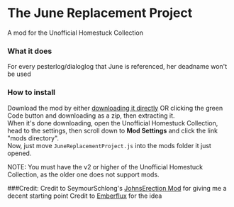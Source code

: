 # The June Replacement Project
A mod for the Unofficial Homestuck Collection

### What it does
For every pesterlog/dialoglog that June is referenced, her deadname won't be used  


### How to install  
Download the mod by either [downloading it directly](https://github.com/Static-Dragon/JuneReplacementProject.js/blob/main/JuneReplacementProject.js) OR clicking the green Code button and downloading as a zip, then extracting it.  
When it's done downloading, open the Unofficial Homestuck Collection, head to the settings, then scroll down to **Mod Settings** and click the link "mods directory".  
Now, just move `JuneReplacementProject.js` into the mods folder it just opened.  
  
NOTE: You must have the v2 or higher of the Unofficial Homestuck Collection, as the older one does not support mods.

###Credit:
Credit to SeymourSchlong's [JohnsErection Mod](https://github.com/SeymourSchlong/JohnsErection) for giving me a decent starting point
Credit to [Emberflux](https://twitter.com/Emberflux) for the idea
